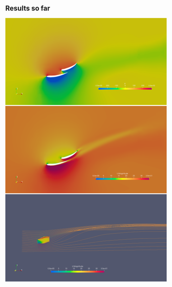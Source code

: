 ## Results so far

![Pressure](pics/p.png)
![Velocity](pics/U.png)
![Velocity Streamlines](pics/U_s.png)
